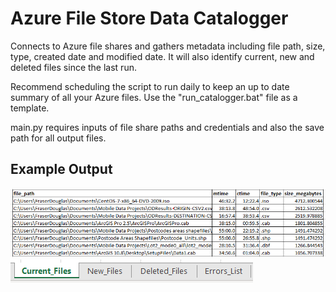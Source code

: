 # Azure File Store Data Catalogger

Connects to Azure file shares and gathers metadata including file path, size, type, created date and modified date. It will also identify current, new and deleted files since the last run.

Recommend scheduling the script to run daily to keep an up to date summary of all your Azure files. Use the "run_catalogger.bat" file as a template.

main.py requires inputs of file share paths and credentials and also the save path for all output files.

## Example Output
![](Screeshots_for_readme/output_example_current_files.png?raw=true "Output Example")
![](Screeshots_for_readme/output_example_sheets.png?raw=true)
